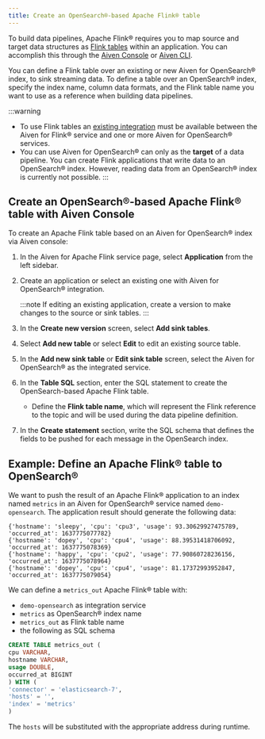 ```yaml
---
title: Create an OpenSearch®-based Apache Flink® table
---
```


To build data pipelines, Apache Flink® requires you to map source and target data structures as [Flink tables](https://nightlies.apache.org/flink/flink-docs-stable/docs/dev/table/sql/create/#create-table) within an application.
You can accomplish this through the [Aiven
Console](https://console.aiven.io/) or
[Aiven CLI](/docs/tools/cli/service/flink).

<!-- vale off -->
You can define a Flink table over an existing or new Aiven for
OpenSearch® index, to sink streaming data. To define a table over an
OpenSearch® index, specify the index name, column data formats, and the
Flink table name you want to use as a reference when building data
pipelines.
<!-- vale on -->

:::warning
-   To use Flink tables an
    [existing integration](create-integration) must be available between the Aiven for Flink® service
    and one or more Aiven for OpenSearch® services.
-   You can use Aiven for OpenSearch® can only as the **target** of a
    data pipeline. You can create Flink applications that write data to
    an OpenSearch® index. However, reading data from an OpenSearch®
    index is currently not possible.
:::

## Create an OpenSearch®-based Apache Flink® table with Aiven Console

To create an Apache Flink table based on an Aiven for OpenSearch® index
via Aiven console:

1.  In the Aiven for Apache Flink service page, select **Application**
    from the left sidebar.

1.  Create an application or select an existing one with Aiven for
    OpenSearch® integration.

    :::note
    If editing an existing application, create a version to make
    changes to the source or sink tables.
    :::

1.  In the **Create new version** screen, select **Add sink tables**.

1.  Select **Add new table** or select **Edit** to edit an
    existing source table.

1.  In the **Add new sink table** or **Edit sink table** screen, select
    the Aiven for OpenSearch® as the integrated service.

1.  In the **Table SQL** section, enter the SQL statement to create the
    OpenSearch-based Apache Flink table.

    -   Define the **Flink table name**, which will represent the Flink
        reference to the topic and will be used during the data pipeline
        definition.

1.  In the **Create statement** section, write the SQL schema that
    defines the fields to be pushed for each message in the OpenSearch
    index.

## Example: Define an Apache Flink® table to OpenSearch®

We want to push the result of an Apache Flink® application to an index
named `metrics` in an Aiven for OpenSearch® service named
`demo-opensearch`. The application result should generate the following
data:

```text
{'hostname': 'sleepy', 'cpu': 'cpu3', 'usage': 93.30629927475789, 'occurred_at': 1637775077782}
{'hostname': 'dopey', 'cpu': 'cpu4', 'usage': 88.39531418706092, 'occurred_at': 1637775078369}
{'hostname': 'happy', 'cpu': 'cpu2', 'usage': 77.90860728236156, 'occurred_at': 1637775078964}
{'hostname': 'dopey', 'cpu': 'cpu4', 'usage': 81.17372993952847, 'occurred_at': 1637775079054}
```

We can define a `metrics_out` Apache Flink® table with:

-   `demo-opensearch` as integration service
-   `metrics` as OpenSearch® index name
-   `metrics_out` as Flink table name
-   the following as SQL schema

```sql
CREATE TABLE metrics_out (
cpu VARCHAR,
hostname VARCHAR,
usage DOUBLE,
occurred_at BIGINT
) WITH (
'connector' = 'elasticsearch-7',
'hosts' = '',
'index' = 'metrics'
)
```

The `hosts` will be substituted with the appropriate address during
runtime.
